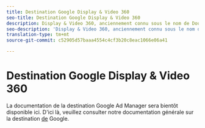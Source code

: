 ```yaml
---
title: Destination Google Display & Video 360
seo-title: Destination Google Display & Video 360
description: Display & Video 360, anciennement connu sous le nom de DoubleClick Bid Manager, est un outil utilisé pour exécuter le reciblage et  des campagnes numériques ciblées  des sources d’inventaire Display, Video et Mobile.
seo-description: 'Display & Video 360, anciennement connu sous le nom de DoubleClick Bid Manager, est un outil utilisé pour exécuter le reciblage et  des campagnes numériques ciblées  des sources d’inventaire Display, Video et Mobile. '
translation-type: tm+mt
source-git-commit: c52905d57baaa4554c4cf3b20c8eac1066e06a41

---
```



# Destination Google Display &amp; Video 360

La documentation de la destination Google Ad Manager sera bientôt disponible ici. D&#39;ici là, veuillez consulter notre documentation générale sur la destination [de](/help/rtcdp/destinations/google-destination.md) Google.